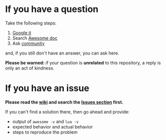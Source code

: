 # If you have a question

Take the following steps:

1. [Google it](https://encrypted.google.com)
2. Search [Awesome doc](https://awesomewm.org/doc)
3. Ask [community](https://awesomewm.org/community)

and, if you still don't have an answer, you can ask here.

**Please be warned:** if your question is __unrelated__ to this repository, a reply is only an act of kindness.

# If you have an issue

**Please read the [wiki](https://github.com/copycat-killer/lain/wiki) and search the [Issues section](https://github.com/copycat-killer/lain/issues) first.**

If you can't find a solution there, then go ahead and provide:

* output of `awesome -v` and `lua -v`
* expected behavior and actual behavior
* steps to reproduce the problem
